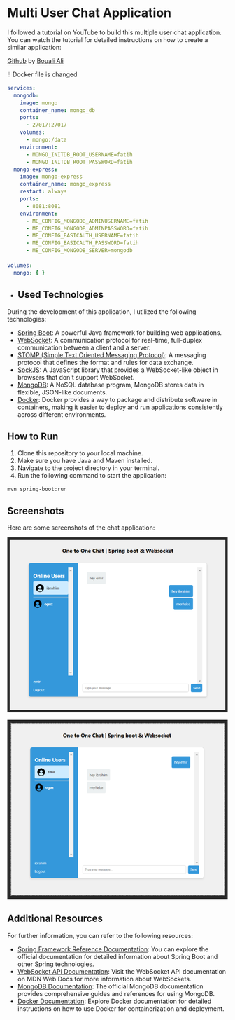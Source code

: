 # Multi User Chat Application

I followed a tutorial on YouTube to build this multiple user chat application. You can watch the tutorial for detailed instructions on how to create a similar application:

[Github](https://github.com/ali-bouali/one-to-one-chat-spring-boot-web-socket) by [Bouali Ali](https://www.youtube.com/watch?v=7T-HnTE6v64)

!! Docker file is changed
```yml
services:
  mongodb:
    image: mongo
    container_name: mongo_db
    ports:
      - 27017:27017
    volumes:
      - mongo:/data
    environment:
      - MONGO_INITDB_ROOT_USERNAME=fatih
      - MONGO_INITDB_ROOT_PASSWORD=fatih
  mongo-express:
    image: mongo-express
    container_name: mongo_express
    restart: always
    ports:
      - 8081:8081
    environment:
      - ME_CONFIG_MONGODB_ADMINUSERNAME=fatih
      - ME_CONFIG_MONGODB_ADMINPASSWORD=fatih
      - ME_CONFIG_BASICAUTH_USERNAME=fatih
      - ME_CONFIG_BASICAUTH_PASSWORD=fatih
      - ME_CONFIG_MONGODB_SERVER=mongodb

volumes:
  mongo: { }
```

- ## Used Technologies

During the development of this application, I utilized the following technologies:

- [Spring Boot](https://spring.io/projects/spring-boot): A powerful Java framework for building web applications.
- [WebSocket](https://spring.io/guides/gs/messaging-stomp-websocket/): A communication protocol for real-time, full-duplex communication between a client and a server.
- [STOMP (Simple Text Oriented Messaging Protocol)](https://stomp.github.io/): A messaging protocol that defines the format and rules for data exchange.
- [SockJS](https://github.com/sockjs/sockjs-client): A JavaScript library that provides a WebSocket-like object in browsers that don't support WebSocket.
- [MongoDB](https://www.mongodb.com/): A NoSQL database program, MongoDB stores data in flexible, JSON-like documents.
- [Docker](https://www.docker.com/): Docker provides a way to package and distribute software in containers, making it easier to deploy and run applications consistently across different environments.

## How to Run

1. Clone this repository to your local machine.
2. Make sure you have Java and Maven installed.
3. Navigate to the project directory in your terminal.
4. Run the following command to start the application:

```maven
mvn spring-boot:run
```
## Screenshots

Here are some screenshots of the chat application:

![Screenshot 2](https://github.com/MuhammetFatihAktug/multi-chat-app/blob/master/src/main/resources/static/img/1.png)

![Screenshot 1](https://github.com/MuhammetFatihAktug/multi-chat-app/blob/master/src/main/resources/static/img/2.png)


## Additional Resources

For further information, you can refer to the following resources:

- [Spring Framework Reference Documentation](https://spring.io/projects/spring-framework): You can explore the official documentation for detailed information about Spring Boot and other Spring technologies.
- [WebSocket API Documentation](https://developer.mozilla.org/en-US/docs/Web/API/WebSockets_API): Visit the WebSocket API documentation on MDN Web Docs for more information about WebSockets.
- [MongoDB Documentation](https://developer.mozilla.org/en-US/docs/Web/API/WebSockets_API): The official MongoDB documentation provides comprehensive guides and references for using MongoDB.
- [Docker Documentation](https://docs.docker.com/get-docker/): Explore Docker documentation for detailed instructions on how to use Docker for containerization and deployment.
